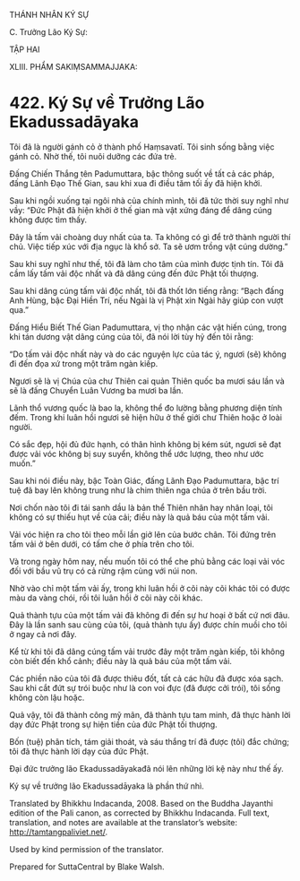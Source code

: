 THÁNH NHÂN KÝ SỰ

C. Trưởng Lão Ký Sự:

TẬP HAI

XLIII. PHẨM SAKIṂSAMMAJJAKA:

# 422\. Ký Sự về Trưởng Lão Ekadussadāyaka

Tôi đã là người gánh cỏ ở thành phố Haṃsavatī. Tôi sinh sống bằng việc gánh cỏ. Nhờ thế, tôi nuôi dưỡng các đứa trẻ.

Đấng Chiến Thắng tên Padumuttara, bậc thông suốt về tất cả các pháp, đấng Lãnh Đạo Thế Gian, sau khi xua đi điều tăm tối ấy đã hiện khởi.

Sau khi ngồi xuống tại ngôi nhà của chính mình, tôi đã tức thời suy nghĩ như vầy: “Đức Phật đã hiện khởi ở thế gian mà vật xứng đáng để dâng cúng không được tìm thấy.

Đây là tấm vải choàng duy nhất của ta. Ta không có gì để trở thành người thí chủ. Việc tiếp xúc với địa ngục là khổ sở. Ta sẽ ươm trồng vật cúng dường.”

Sau khi suy nghĩ như thế, tôi đã làm cho tâm của mình được tịnh tín. Tôi đã cầm lấy tấm vải độc nhất và đã dâng cúng đến đức Phật tối thượng.

Sau khi dâng cúng tấm vải độc nhất, tôi đã thốt lớn tiếng rằng: “Bạch đấng Anh Hùng, bậc Đại Hiền Trí, nếu Ngài là vị Phật xin Ngài hãy giúp con vượt qua.”

Đấng Hiểu Biết Thế Gian Padumuttara, vị thọ nhận các vật hiến cúng, trong khi tán dương vật dâng cúng của tôi, đã nói lời tùy hỷ đến tôi rằng:

“Do tấm vải độc nhất này và do các nguyện lực của tác ý, ngươi (sẽ) không đi đến đọa xứ trong một trăm ngàn kiếp.

Ngươi sẽ là vị Chúa của chư Thiên cai quản Thiên quốc ba mươi sáu lần và sẽ là đấng Chuyển Luân Vương ba mươi ba lần.

Lãnh thổ vương quốc là bao la, không thể đo lường bằng phương diện tính đếm. Trong khi luân hồi ngươi sẽ hiện hữu ở thế giới chư Thiên hoặc ở loài người.

Có sắc đẹp, hội đủ đức hạnh, có thân hình không bị kém sút, ngươi sẽ đạt được vải vóc không bị suy suyển, không thể ước lượng, theo như ước muốn.”

Sau khi nói điều này, bậc Toàn Giác, đấng Lãnh Đạo Padumuttara, bậc trí tuệ đã bay lên không trung như là chim thiên nga chúa ở trên bầu trời.

Nơi chốn nào tôi đi tái sanh dầu là bản thể Thiên nhân hay nhân loại, tôi không có sự thiếu hụt về của cải; điều này là quả báu của một tấm vải.

Vải vóc hiện ra cho tôi theo mỗi lần giở lên của bước chân. Tôi đứng trên tấm vải ở bên dưới, có tấm che ở phía trên cho tôi.

Và trong ngày hôm nay, nếu muốn tôi có thể che phủ bằng các loại vải vóc đối với bầu vũ trụ có cả rừng rậm cùng với núi non.

Nhờ vào chỉ một tấm vải ấy, trong khi luân hồi ở cõi này cõi khác tôi có được màu da vàng chói, rồi tôi luân hồi ở cõi này cõi khác.

Quả thành tựu của một tấm vải đã không đi đến sự hư hoại ở bất cứ nơi đâu. Đây là lần sanh sau cùng của tôi, (quả thành tựu ấy) được chín muồi cho tôi ở ngay cả nơi đây.

Kể từ khi tôi đã dâng cúng tấm vải trước đây một trăm ngàn kiếp, tôi không còn biết đến khổ cảnh; điều này là quả báu của một tấm vải.

Các phiền não của tôi đã được thiêu đốt, tất cả các hữu đã được xóa sạch. Sau khi cắt đứt sự trói buộc như là con voi đực (đã được cởi trói), tôi sống không còn lậu hoặc.

Quả vậy, tôi đã thành công mỹ mãn, đã thành tựu tam minh, đã thực hành lời dạy đức Phật trong sự hiện tiền của đức Phật tối thượng.

Bốn (tuệ) phân tích, tám giải thoát, và sáu thắng trí đã được (tôi) đắc chứng; tôi đã thực hành lời dạy của đức Phật.

Đại đức trưởng lão Ekadussadāyakađã nói lên những lời kệ này như thế ấy.

Ký sự về trưởng lão Ekadussadāyaka là phần thứ nhì.

Translated by Bhikkhu Indacanda, 2008. Based on the Buddha Jayanthi edition of the Pali canon, as corrected by Bhikkhu Indacanda. Full text, translation, and notes are available at the translator’s website: http://tamtangpaliviet.net/.

Used by kind permission of the translator.

Prepared for SuttaCentral by Blake Walsh.